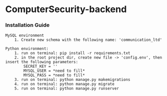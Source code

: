# ComputerSecurity-backend

### Installation Guide


	MySQL environment
		1. Create new schema with the following name: 'communication_ltd'

	Python environment:
		1. run on terminal: pip install -r requirements.txt
		2. in the root project dir, create new file -> 'config.env', then insert the following parameters:
			SECRET_KEY = ''
			MYSQL_USER = *need to fill*
			MYSQL_PASS = *need to fill*
		3. run on terminal: python manage.py makemigrations
		4. run on terminal: python manage.py migrate
		5. run on terminal: python manage.py runserver
